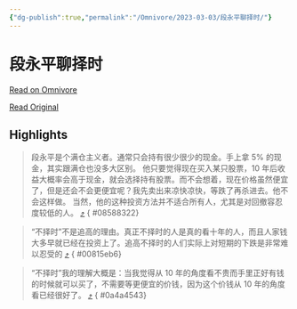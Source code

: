 ```yaml
---
{"dg-publish":true,"permalink":"/Omnivore/2023-03-03/段永平聊择时/"}
---
```



# 段永平聊择时

[Read on Omnivore](https://omnivore.app/me/-186a4bce476)

[Read Original](https://mp.weixin.qq.com/s/X101vhnhzFHML8J_s9YfRg)

## Highlights

> 段永平是个满仓主义者。通常只会持有很少很少的现金。手上拿 5% 的现金，其实跟满仓也没多大区别。
> 他只要觉得现在买入某只股票，10 年后收益大概率会高于现金，就会选择持有股票。而不会想着，现在价格虽然便宜了，但是还会不会更便宜呢？我先卖出来凉快凉快，等跌了再杀进去。他不会这样做。
> 当然，他的这种投资方法并不适合所有人，尤其是对回撤容忍度较低的人。 [⤴️](https://omnivore.app/me/-186a4bce476#08588322-03fc-45c2-9ec5-cfb447d4540c) 
{ #08588322}


> “不择时”不是追高的理由。真正不择时的人是真的看十年的人，而且人家钱大多早就已经在投资上了。追高不择时的人们实际上对短期的下跌是非常难以忍受的 [⤴️](https://omnivore.app/me/-186a4bce476#00815eb6-5e72-49de-9067-429f044f6f57) 
{ #00815eb6}


> “不择时”我的理解大概是：当我觉得从 10 年的角度看不贵而手里正好有钱的时候就可以买了，不需要等更便宜的价钱，因为这个价钱从 10 年的角度看已经很好了。 [⤴️](https://omnivore.app/me/-186a4bce476#0a4a4543-120c-4791-a9e5-4afdd4c2d9ec) 
{ #0a4a4543}

